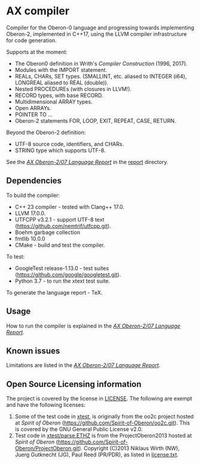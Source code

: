 # AX compiler

Compiler for the Oberon-0 language and progressing towards implementing Oberon-2, implemented in C++17, using the LLVM compiler infrastructure for code generation.

Supports at the moment:

- The Oberon0 definition in Writh's _Compiler Construction_ (1996, 2017).
- Modules with the IMPORT statement.
- REALs, CHARs, SET types. (SMALLINT, etc. aliased to INTEGER (i64), LONGREAL aliased to REAL (double)).
- Nested PROCEDUREs (with closures in LLVM!).
- RECORD types, with base RECORD.
- Multidimensional ARRAY types.
- Open ARRAYs.
- POINTER TO ...
- Oberon-2 statements FOR, LOOP, EXIT, REPEAT, CASE, RETURN.

Beyond the Oberon-2 definition:

- UTF-8 source code, identifiers, and CHARs.
- STRING type which supports UTF-8.

See the [_AX Oberon-2/07 Language Report_](report/report.tex) in the [report](report) directory.

## Dependencies

To build the compiler:

- C++ 23 compiler - tested with Clang++ 17.0.
- LLVM 17.0.0.
- UTFCPP v3.2.1 - support UTF-8 text (https://github.com/nemtrif/utfcpp.git).
- Boehm garbage collection
- fmtlib 10.0.0
- CMake - build and test the compiler.

To test:

- GoogleTest release-1.13.0 - test suites (https://github.com/google/googletest.git).
- Python 3.7 - to run the xtext test suite.

To generate the language report - TeX.

## Usage

How to run the compiler is explained in the [_AX Oberon-2/07 Language Report_](report/report.tex).

## Known issues

Limitations are listed in the [_AX Oberon-2/07 Language Report_](report/report.tex).

## Open Source Licensing information

The project is covered by the license in [LICENSE](LICENSE). The following are exempt and have the following licenses:

1. Some of the test code in [xtest](xtest), is originally from the oo2c project hosted at _Spirit of Oberon_ (https://github.com/Spirit-of-Oberon/oo2c.git). This is covered by the GNU General Public License v2.0.
2. Test code in [xtest/parse.ETHZ](xtest/parse.ETHZ) is from the ProjectOberon2013 hosted at _Spirit of Oberon_ (https://github.com/Spirit-of-Oberon/ProjectOberon.git). Copyright (C)2013 Niklaus Wirth (NW), Juerg Gutknecht (JG), Paul
Reed (PR/PDR), as listed in [license.txt](https://github.com/Spirit-of-Oberon/ProjectOberon2013/blob/master/license.txt).